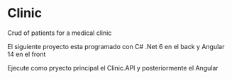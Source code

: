 # Clinic
Crud of patients for a medical clinic

El siguiente proyecto esta programado con C# .Net 6 en el back y Angular 14 en el front

Ejecute como pryecto principal el Clinic.API y posteriormente el Angular
